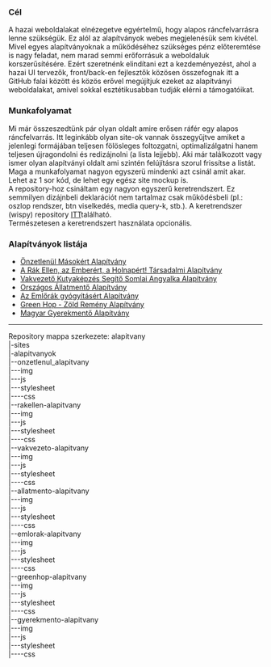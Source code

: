 <h3>Cél</h3>
<p>A hazai weboldalakat elnézegetve egyértelmű, hogy alapos ráncfelvarrásra lenne szükségük. Ez alól az alapítványok webes megjelenésük sem kivétel. Mivel egyes alapítványoknak a működéséhez szükséges pénz előteremtése is nagy feladat, nem marad semmi erőforrásuk a weboldaluk korszerűsítésére. Ezért szeretnénk elindítani ezt a kezdeményezést, ahol a hazai UI tervezők, front/back-en fejlesztők közösen összefognak itt a GitHub falai között és közös erővel megújítjuk ezeket az alapítványi weboldalakat, amivel sokkal esztétikusabban tudják elérni a támogatóikat.</p>

<h3>Munkafolyamat</h3>
<p>Mi már összeszedtünk pár olyan oldalt amire erősen ráfér egy alapos ráncfelvarrás. Itt leginkább olyan site-ok vannak összegyűjtve amiket a jelenlegi formájában teljesen fölösleges foltozgatni, optimalizálgatni hanem teljesen újragondolni és redizájnolni (a lista lejjebb). Aki már találkozott vagy ismer olyan alapítványi oldalt ami szintén felújításra szorul frissítse a listát.
<br>Maga a munkafolyamat nagyon egyszerü mindenki azt csinál amit akar. Lehet az 1 sor kód, de lehet egy egész site mockup is.
<br>A repository-hoz csináltam egy nagyon egyszerű keretrendszert. Ez semmilyen dizájnbeli deklarációt nem tartalmaz csak működésbeli (pl.: oszlop rendszer, btn viselkedés, media query-k, stb.). A keretrendszer (wispy) repository <a href="https://github.com/khanar/wispy-framework">ITT</a>található.
<br>Természetesen a keretrendszert használata opcionális.
</p>
<h3>Alapítványok listája</h3>
<ul>
	<li><a href="http://www.onzetlenul.hu/" target="_blank">Önzetlenül Másokért Alapítvány</a></li>
	<li><a href="http://www.rakellen.hu/" target="_blank">A Rák Ellen, az Emberért, a Holnapért! Társadalmi Alapítvány</a></li>
	<li><a href="http://vakvezetokutya.internettudakozo.hu/" target="_blank">Vakvezető Kutyaképzés Segítő Somlai Angyalka Alapítvány </a></li>
	<li><a href="http://www.allatmento.eu/" target="_blank">Országos Állatmentő Alapítvány</a></li>
	<li><a href="http://www.emlorakalapitvany.eoldal.hu/" target="_blank">Az Emlőrák gyógyításért Alapítvány</a></li>
	<li><a href="http://www.world-green-hope.com/" target="_blank">Green Hop - Zöld Remény Alapítvány</a></li>
	<li><a href="http://www.mgya.org/" target="_blank">Magyar Gyerekmentő Alapítvány</a></li>
</ul>

<hr>
Repository mappa szerkezete:
alapitvany
<br>|-sites
<br>|-alapitvanyok
<br>|--onzetlenul_alapitvany
<br>|---img
<br>|---js
<br>|---stylesheet
<br>|----css
<br>|--rakellen-alapitvany
<br>|---img
<br>|---js
<br>|---stylesheet
<br>|----css
<br>|--vakvezeto-alapitvany
<br>|---img
<br>|---js
<br>|---stylesheet
<br>|----css
<br>|--allatmento-alapitvany
<br>|---img
<br>|---js
<br>|---stylesheet
<br>|----css
<br>|--emlorak-alapitvany
<br>|---img
<br>|---js
<br>|---stylesheet
<br>|----css
<br>|--greenhop-alapitvany
<br>|---img
<br>|---js
<br>|---stylesheet
<br>|----css
<br>|--gyerekmento-alapitvany
<br>|---img
<br>|---js
<br>|---stylesheet
<br>|----css
